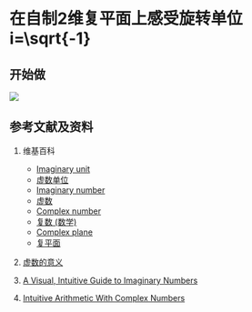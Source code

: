 # 在自制2维复平面上感受旋转单位i=\sqrt{-1}

## 开始做

![](/images/复分析/在自制2维复平面上感受旋转单位i/1a1.jpg)

## 参考文献及资料

1. 维基百科
	- [Imaginary unit](https://en.wikipedia.org/wiki/Imaginary_unit) 
	- [虚数单位](https://zh.wikipedia.org/wiki/%E8%99%9B%E6%95%B8%E5%96%AE%E4%BD%8D) 
	- [Imaginary number](https://en.wikipedia.org/wiki/Imaginary_number) 
	- [虚数](https://zh.wikipedia.org/wiki/%E8%99%9A%E6%95%B0) 
	- [Complex number](https://en.wikipedia.org/wiki/Complex_number) 
	- [复数 (数学)](https://zh.wikipedia.org/wiki/%E5%A4%8D%E6%95%B0_(%E6%95%B0%E5%AD%A6)) 
	- [Complex plane](https://en.wikipedia.org/wiki/Complex_plane) 
	- [复平面](https://zh.wikipedia.org/wiki/%E5%A4%8D%E5%B9%B3%E9%9D%A2) 

2. [虚数的意义](https://ruanyifeng.com/blog/2012/09/imaginary_number.html)
3. [A Visual, Intuitive Guide to Imaginary Numbers](https://betterexplained.com/articles/a-visual-intuitive-guide-to-imaginary-numbers/)
4. [Intuitive Arithmetic With Complex Numbers](https://betterexplained.com/articles/intuitive-arithmetic-with-complex-numbers/)